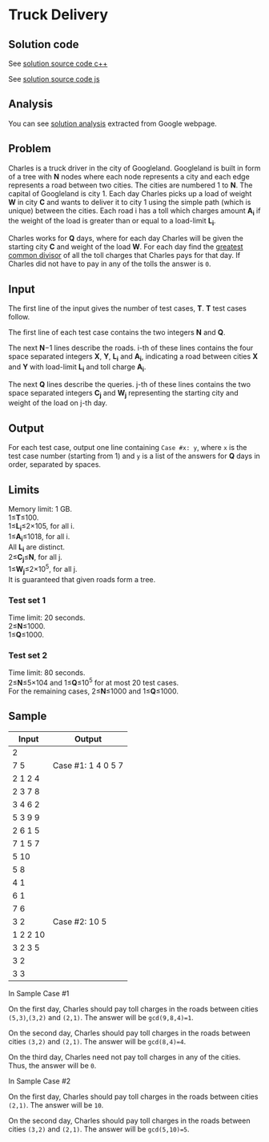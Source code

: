 # Truck Delivery

## Solution code

See [solution source code c++](/Round%20B/Truck%20Delivery/solution.cpp)

See [solution source code js](/Round%20B/Truck%20Delivery/solution.js)

## Analysis

You can see [solution analysis](/Round%20B/Truck%20Delivery/analysis.md) extracted from Google webpage.

## Problem

Charles is a truck driver in the city of Googleland. Googleland is built in form of a tree with **N** nodes where each node represents a city and each edge represents a road between two cities. The cities are numbered 1 to **N**. The capital of Googleland is city 1. Each day Charles picks up a load of weight **W** in city **C** and wants to deliver it to city 1 using the simple path (which is unique) between the cities. Each road i has a toll which charges amount **A<sub>i</sub>** if the weight of the load is greater than or equal to a load-limit **L<sub>i</sub>**.

Charles works for **Q** days, where for each day Charles will be given the starting city **C** and weight of the load **W**. For each day find the [greatest common divisor](https://en.wikipedia.org/wiki/Greatest_common_divisor) of all the toll charges that Charles pays for that day. If Charles did not have to pay in any of the tolls the answer is `0`.

## Input

The first line of the input gives the number of test cases, **T**. **T** test cases follow.

The first line of each test case contains the two integers **N** and **Q**.

The next **N**−1 lines describe the roads. i-th of these lines contains the four space separated integers **X**, **Y**, **L<sub>i</sub>** and **A<sub>i</sub>**, indicating a road between cities **X** and **Y** with load-limit **L<sub>i</sub>** and toll charge **A<sub>i</sub>**.

The next **Q** lines describe the queries. j-th of these lines contains the two space separated integers **C<sub>j</sub>** and **W<sub>j</sub>** representing the starting city and weight of the load on j-th day.

## Output

For each test case, output one line containing `Case #x: y`, where `x` is the test case number (starting from 1) and `y` is a list of the answers for **Q** days in order, separated by spaces.

## Limits

Memory limit: 1 GB.<br>
1≤**T**≤100.<br>
1≤**L<sub>i</sub>**≤2×105, for all i.<br>
1≤**A<sub>i</sub>**≤1018, for all i.<br>
All **L<sub>i</sub>** are distinct.<br>
2≤**C<sub>j</sub>**≤**N**, for all j.<br>
1≤**W<sub>j</sub>**≤2×10<sup>5</sup>, for all j.<br>
It is guaranteed that given roads form a tree.

### Test set 1

Time limit: 20 seconds.<br>
2≤**N**≤1000.<br>
1≤**Q**≤1000.

### Test set 2

Time limit: 80 seconds.<br>
2≤**N**≤5×104 and 1≤**Q**≤10<sup>5</sup> for at most 20 test cases.<br>
For the remaining cases, 2≤**N**≤1000 and 1≤**Q**≤1000.

## Sample

| Input    | Output             |
| -------- | ------------------ |
| 2        |                    |
| 7 5      | Case #1: 1 4 0 5 7 |
| 2 1 2 4  |                    |
| 2 3 7 8  |                    |
| 3 4 6 2  |                    |
| 5 3 9 9  |                    |
| 2 6 1 5  |                    |
| 7 1 5 7  |                    |
| 5 10     |                    |
| 5 8      |                    |
| 4 1      |                    |
| 6 1      |                    |
| 7 6      |                    |
| 3 2      | Case #2: 10 5      |
| 1 2 2 10 |                    |
| 3 2 3 5  |                    |
| 3 2      |                    |
| 3 3      |                    |

In Sample Case #1

On the first day, Charles should pay toll charges in the roads between cities `(5,3)`,`(3,2)` and `(2,1)`. The answer will be `gcd(9,8,4)=1`.

On the second day, Charles should pay toll charges in the roads between cities `(3,2)` and `(2,1)`. The answer will be `gcd(8,4)=4`.

On the third day, Charles need not pay toll charges in any of the cities. Thus, the answer will be `0`.

In Sample Case #2

On the first day, Charles should pay toll charges in the roads between cities `(2,1)`. The answer will be `10`.

On the second day, Charles should pay toll charges in the roads between cities `(3,2)` and `(2,1)`. The answer will be `gcd(5,10)=5`.
